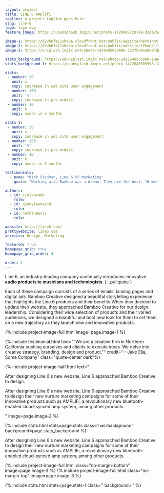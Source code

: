 ```yaml
---
layout: project
title: LINE 6 Amplifi
tagline: A project tagline goes here
slug: line-6
logo: logo.svg
feature_image: https://ununsplash.imgix.net/photo-1428908728789-d2de25dbd4e2?fit=crop&fm=jpg&h=700&q=75&w=1050

image-1: https://d2wb6fe11xhc8a.cloudfront.net/public/website/heroshot.png
image-2: https://d2wb6fe11xhc8a.cloudfront.net/public/website/iPhone-frame-color.png
image-3: https://unsplash.imgix.net/photo-1429095687696-3227bb0aa9a8?dpr=2&fit=crop&fm=jpg&h=700&q=75&w=1050

stats_background: https://ununsplash.imgix.net/photo-1422640805998-18a4dd89bec2?fit=crop&fm=jpg&h=575&q=75&w=950
stats_background-1: https://ununsplash.imgix.net/photo-1422640805998-18a4dd89bec2?fit=crop&fm=jpg&h=575&q=75&w=950

stats:
 - number: 20
   unit: x
   copy: increase in web site user engagement
 - number: 150
   unit: '%'
   copy: increase in pre-orders
 - number: 10
   unit: k 
   copy: users in 6 months
   
stats-1:
 - number: 20
   unit: x
   copy: increase in web site user engagement
 - number: 150
   unit: '%'
   copy: increase in pre-orders
 - number: 10
   unit: k 
   copy: users in 6 months

testimonials:
  - name: "Rick Stedman, Line 6 VP Marketing"
    quote: "Working with Bamboo was a dream. They are the best. 10 million-x return on our investment. Do it!"

authors:
  - id: cjalvarado
    role: 
  - id: ginnytownsend
    role: 
  - id: nathandavis
    role:

website: http://line6.com/
prettywebsite: line6.com
services: Design, Marketing

featured: true
homepage_grid: true
homepage_grid_order: 4

order: 2
---
```


Line 6, an industry-leading company continually introduces innovative **audio products to musicians and technologists**. 
{: .pullquote }

Each of these campaign consists of a series of emails, landing pages and digital ads. Bamboo Creative designed a beautiful storytelling experience that highlights the Line 6 products and their benefits.When they decided to update their website, they approached Bamboo Creative for our design leadership. Considering their wide selection of products and their varied audiences, we designed a beautiful and bold new look for them to set them on a new trajectory as they launch new and innovative products.

{% include project-image-full.html image=page.image-1 %}

{% include testimonial.html text="\"We are a creative firm in Northern California pushing ourselves and clients to execute ideas. We delve into creative strategy, branding, design and product.\"" credit="—Jake Elia, Some Company" class="quote-center dark"%}

{% include project-image-half.html text="<p class='pullquote'>After designing Line 6's new website, Line 6 approached Bamboo Creative to design.</p><p>After designing Line 6's new website, Line 6 approached Bamboo Creative to design their new nurture marketing campaigns for some of their innovative products such as AMPLIFi, a revolutionary new bluetooth-enabled cloud-synced amp system, among other products.</p>" image=page.image-2 %}

{% include stats.html stats=page.stats class='has-background' background=page.stats_background %}

After designing Line 6's new website, Line 6 approached Bamboo Creative to design their new nurture marketing campaigns for some of their innovative products such as AMPLIFi, a revolutionary new bluetooth-enabled cloud-synced amp system, among other products. 

{% include project-image-full.html class="no-margin-bottom" image=page.image-3 %}
{% include project-image-full.html class="no-margin-top" image=page.image-3 %}

{% include stats.html stats=page.stats-1 class='' background='' %}
